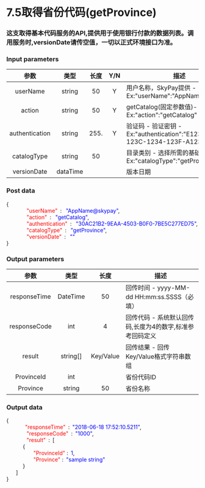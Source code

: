 # 7.5取得省份代码(getProvince)

### 这支取得基本代码服务的API,提供用于使用银行付款的数据列表。调用服务时,versionDate请传空值，一切以正式环境接口为准。

### Input parameters
| 参数                        |    类型     | 长度   |Y/N |描述|
| :-------------------------: | :-----------: |:-----:|:----:|--------------------------------|   
|userName|string|50|Y|用户名称，SkyPay提供 - Ex:"userName":"AppName@skypay"|
|action|string|50|Y|getCatalog(固定参数值)- Ex:"action":"getCatalog"|
|authentication |string |255.|Y|验证码 - 验证密钥 - Ex:"authentication":"E1234567-123C-1234-123F-A12345670"|
|catalogType|string|50||目录类别 - 选择所需的基础代码类别 - Ex:"catalogType":"getProvince"|
|versionDate |dataTime|||版本日期|

### Post data

{<br>
    <font color=red>&ensp;&ensp;&ensp;&ensp;"userName"</font> :  <font color=blue>"AppName@skypay"</font>,<br>
    <font color=red>&ensp;&ensp;&ensp;&ensp;"action"</font> :  <font color=blue>"getCatalog"</font>,<br>
    <font color=red>&ensp;&ensp;&ensp;&ensp;"authentication"</font> :  <font color=blue>"30AC21B2-9EAA-4503-B0F0-7BE5C277ED75"</font>,<br>
    <font color=red>&ensp;&ensp;&ensp;&ensp;"catalogType"</font> :  <font color=blue>"getProvince"</font>,<br>
    <font color=red>&ensp;&ensp;&ensp;&ensp;"versionDate"</font> :  <font color=blue>""</font><br>
}



### Output parameters

| 参数                        |    类型     | 长度    |描述|
| :-------------------------: | :-----------: |:-----:|--------------------------------|   
|responseTime  |DateTime|50|回传时间 - yyyy-MM-dd HH:mm:ss.SSSS（必填）|
|responseCode  |int|4|回传代码 - 系统默认回传码,长度为4的数字,标准参考回码定义|
|result |string[]|Key/Value|回传结果 - 回传Key/Value格式字符串数组|
|ProvinceId|int||省份代码ID|
|Province|string|50|省份名称|


### Output data

{<br>
   <font color=red>&ensp;&ensp;&ensp;&ensp;"responseTime"</font> : <font color=blue>"2018-06-18 17:52:10.5211"</font>,<br>
    <font color=red>&ensp;&ensp;&ensp;&ensp;"responseCode"</font> : <font color=blue>"1000"</font>,<br>
    <font color=red>&ensp;&ensp;&ensp;&ensp;"result"</font> : [<br>
       { <br>
       <font color=red>&ensp;&ensp;&ensp;&ensp;"ProvinceId"</font> : <font color=blue>1</font>,<br>
       <font color=red>&ensp;&ensp;&ensp;&ensp;"Province"</font> : <font color=blue>"sample string"</font><br>
       }<br>
    ]<br>
}

